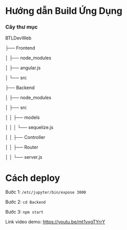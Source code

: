 # Hướng dẫn Build Ứng Dụng

### Cây thư mục
BTLDevWeb

├── Frontend

│ ├── node_modules

│ ├── angular.js

│ └── src

├── Backend

│ ├── node_modules

│ ├── src

│ │ ├── models

│ │ │ └── sequelize.js

│ │ ├── Controller

│ │ ├── Router

│ │ └── server.js

# Cách deploy
Bước 1: ```/etc/jupyter/bin/expose 3000```

Bước 2: ```cd Backend```

Bước 3: ```npm start```

Link video demo: https://youtu.be/mt1vxgTYrrY
